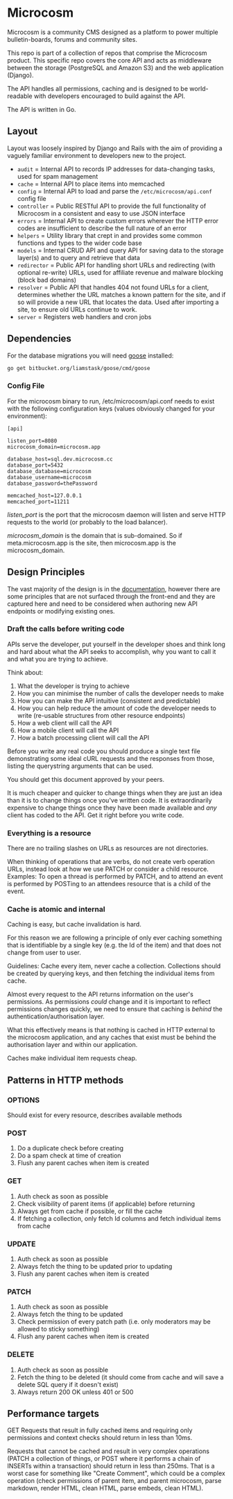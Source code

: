 # Microcosm

Microcosm is a community CMS designed as a platform to power multiple bulletin-boards, forums and community sites.

This repo is part of a collection of repos that comprise the Microcosm product. This specific repo covers the core API and acts as middleware between the storage (PostgreSQL and Amazon S3) and the web application (Django).

The API handles all permissions, caching and is designed to be world-readable with developers encouraged to build against the API.

The API is written in Go.

## Layout

Layout was loosely inspired by Django and Rails with the aim of providing a vaguely familiar environment to developers new to the project.

* `audit` = Internal API to records IP addresses for data-changing tasks, used for spam management
* `cache` = Internal API to place items into memcached
* `config` = Internal API to load and parse the `/etc/microcosm/api.conf` config file
* `controller` = Public RESTful API to provide the full functionality of Microcosm in a consistent and easy to use JSON interface
* `errors` = Internal API to create custom errors wherever the HTTP error codes are insufficient to describe the full nature of an error
* `helpers` = Utility library that crept in and provides some common functions and types to the wider code base
* `models` = Internal CRUD API and query API for saving data to the storage layer(s) and to query and retrieve that data
* `redirector` = Public API for handling short URLs and redirecting (with optional re-write) URLs, used for affiliate revenue and malware blocking (block bad domains)
* `resolver` = Public API that handles 404 not found URLs for a client, determines whether the URL matches a known pattern for the site, and if so will provide a new URL that locates the data. Used after importing a site, to ensure old URLs continue to work.
* `server` = Registers web handlers and cron jobs

## Dependencies

For the database migrations you will need [goose](https://bitbucket.org/liamstask/goose) installed:

```bash
go get bitbucket.org/liamstask/goose/cmd/goose
```

### Config File

For the microcosm binary to run, /etc/microcosm/api.conf needs to exist with the following configuration keys (values obviously changed for your environment):

```
[api]

listen_port=8080
microcosm_domain=microcosm.app

database_host=sql.dev.microcosm.cc
database_port=5432
database_database=microcosm
database_username=microcosm
database_password=thePassword

memcached_host=127.0.0.1
memcached_port=11211
```

*listen_port* is the port that the microcosm daemon will listen and serve HTTP requests to the world (or probably to the load balancer).

*microcosm_domain* is the domain that is sub-domained. So if meta.microcosm.app is the site, then microcosm.app is the microcosm_domain.

## Design Principles

The vast majority of the design is in the [documentation](http://microcosm-cc.github.io/), however there are some principles that are not surfaced through the front-end and they are captured here and need to be considered when authoring new API endpoints or modifying existing ones.

### Draft the calls before writing code

APIs serve the developer, put yourself in the developer shoes and think long and hard about what the API seeks to accomplish, why you want to call it and what you are trying to achieve.

Think about:

1. What the developer is trying to achieve
1. How you can minimise the number of calls the developer needs to make
1. How you can make the API intuitive (consistent and predictable)
1. How you can help reduce the amount of code the developer needs to write (re-usable structures from other resource endpoints)
1. How a web client will call the API
1. How a mobile client will call the API
1. How a batch processing client will call the API

Before you write any real code you should produce a single text file demonstrating some ideal cURL requests and the responses from those, listing the querystring arguments that can be used.

You should get this document approved by your peers.

It is much cheaper and quicker to change things when they are just an idea than it is to change things once you've written code. It is extraordinarily expensive to change things once they have been made available and *any* client has coded to the API. Get it right before you write code.

### Everything is a resource

There are no trailing slashes on URLs as resources are not directories.

When thinking of operations that are verbs, do not create verb operation URLs, instead look at how we use PATCH or consider a child resource. Examples: To open a thread is performed by PATCH, and to attend an event is performed by POSTing to an attendees resource that is a child of the event.

### Cache is atomic and internal

Caching is easy, but cache invalidation is hard.

For this reason we are following a principle of only ever caching something that is identifiable by a single key (e.g. the Id of the item) and that does not change from user to user.

Guidelines: Cache every item, never cache a collection. Collections should be created by querying keys, and then fetching the individual items from cache.

Almost every request to the API returns information on the user's permissions. As permissions *could* change and it is important to reflect permissions changes quickly, we need to ensure that caching is *behind* the authentication/authorisation layer.

What this effectively means is that nothing is cached in HTTP external to the microcosm application, and any caches that exist must be behind the authorisation layer and within our application.

Caches make individual item requests cheap.

## Patterns in HTTP methods

### OPTIONS

Should exist for every resource, describes available methods

### POST

1. Do a duplicate check before creating
1. Do a spam check at time of creation
1. Flush any parent caches when item is created

### GET

1. Auth check as soon as possible
1. Check visibility of parent items (if applicable) before returning
1. Always get from cache if possible, or fill the cache
1. If fetching a collection, only fetch Id columns and fetch individual items from cache

### UPDATE

1. Auth check as soon as possible
1. Always fetch the thing to be updated prior to updating
1. Flush any parent caches when item is created

### PATCH

1. Auth check as soon as possible
1. Always fetch the thing to be updated
1. Check permission of every patch path (i.e. only moderators may be allowed to sticky something)
1. Flush any parent caches when item is created

### DELETE

1. Auth check as soon as possible
1. Fetch the thing to be deleted (it should come from cache and will save a delete SQL query if it doesn't exist)
1. Always return 200 OK unless 401 or 500

## Performance targets

GET Requests that result in fully cached items and requiring only permissions and context checks should return in less than 10ms.

Requests that cannot be cached and result in very complex operations (PATCH a collection of things, or POST where it performs a chain of INSERTs within a transaction) should return in less than 250ms. That is a worst case for something like "Create Comment", which could be a complex operation (check permissions of parent item, and parent microcosm, parse markdown, render HTML, clean HTML, parse embeds, clean HTML).

